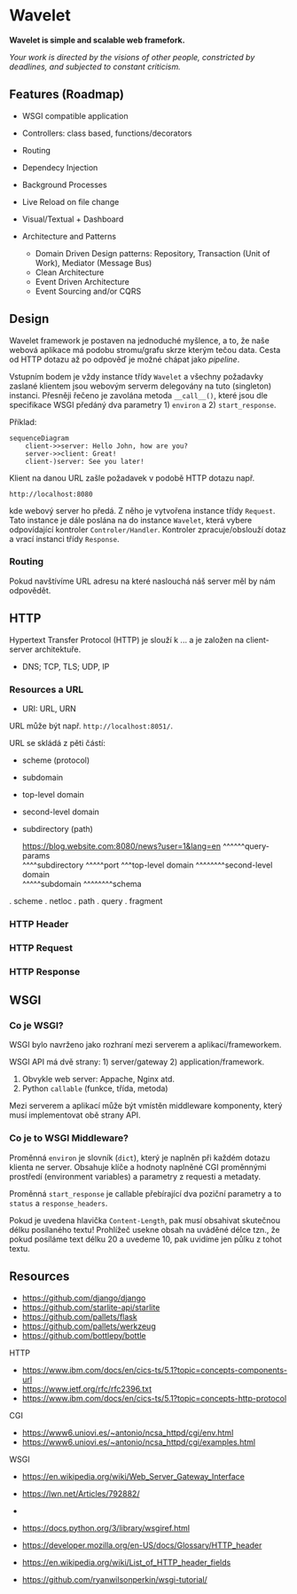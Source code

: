 # Wavelet

**Wavelet is simple and scalable web framefork.**

*Your work is directed by the visions of other people, constricted by deadlines, and subjected to constant criticism.*

## Features (Roadmap)

- WSGI compatible application
- Controllers: class based, functions/decorators
- Routing
- Dependecy Injection
- Background Processes
- Live Reload on file change
- Visual/Textual + Dashboard

- Architecture and Patterns
  - Domain Driven Design patterns: Repository, Transaction (Unit of Work), Mediator (Message Bus)
  - Clean Architecture
  - Event Driven Architecture
  - Event Sourcing and/or CQRS


## Design

Wavelet framework je postaven na jednoduché myšlence, a to, že naše webová aplikace má podobu stromu/grafu skrze kterým tečou data. Cesta od HTTP dotazu až po odpověď je možné chápat jako *pipeline*. 

Vstupním bodem je vždy instance třídy `Wavelet` a všechny požadavky zaslané klientem jsou webovým serverm delegovány na tuto (singleton) instanci. Přesněji řečeno je zavolána metoda `__call__()`, které jsou dle specifikace WSGI předáný dva parametry 1) `environ` a 2) `start_response`. 

Příklad:

```mermaid
sequenceDiagram
    client->>server: Hello John, how are you?
    server->>client: Great!
    client-)server: See you later!
```

Klient na danou URL zašle požadavek v podobě HTTP dotazu např.  

    http://localhost:8080


kde  webový server ho předá. Z něho je vytvořena instance třídy `Request`. Tato instance je dále poslána na do instance `Wavelet`, která vybere odpovídající kontroler `Controler/Handler`. Kontroler zpracuje/obslouží dotaz
a vrací instanci třídy `Response`.

### Routing

Pokud navštívíme URL adresu na které naslouchá náš server měl by nám odpovědět.

## HTTP 

Hypertext Transfer Protocol (HTTP) je slouží k ... a je založen na client-server architektuře.

- DNS; TCP, TLS; UDP, IP

### Resources a URL

- URI: URL, URN

URL může být např. `http://localhost:8051/`.

URL se skládá z pěti částí: 
- scheme (protocol)
- subdomain
- top-level domain
- second-level domain
- subdirectory (path)

    https://blog.website.com:8080/news?user=1&lang=en
                                      ^^^^^^query-params       
                                 ^^^^subdirectory
                            ^^^^^port 
                         ^^^top-level domain
                 ^^^^^^^^second-level domain                 
            ^^^^^subdomain
    ^^^^^^^^schema  

. scheme
. netloc
. path
. query
. fragment


### HTTP Header

### HTTP Request

### HTTP Response

## WSGI

### Co je WSGI?

WSGI bylo navrženo jako rozhraní mezi serverem a aplikací/frameworkem.

WSGI API má dvě strany: 1) server/gateway 2) application/framework.

1) Obvykle web server: Appache, Nginx atd.
2) Python `callable` (funkce, třída, metoda)

Mezi serverem a aplikací může být vmístěn middleware komponenty, který musí implementovat obě strany API.

### Co je to WSGI Middleware?

Proměnná `environ` je slovník (`dict`), který je naplněn při každém dotazu klienta ne server.
Obsahuje klíče a hodnoty naplněné CGI proměnnými prostředí (environment variables) a parametry z requesti a metadaty.

Proměnná `start_response` je callable přebírající dva poziční parametry a to `status` a `response_headers`.




Pokud je uvedena hlavička `Content-Length`, pak musí obsahivat skutečnou délku posílaného textu! Prohlížeč usekne obsah na uváděné délce tzn., 
že pokud posíláme text délku 20 a uvedeme 10, pak uvidíme jen půlku z tohot textu.





## Resources

- https://github.com/django/django
- https://github.com/starlite-api/starlite
- https://github.com/pallets/flask
- https://github.com/pallets/werkzeug
- https://github.com/bottlepy/bottle

HTTP
- https://www.ibm.com/docs/en/cics-ts/5.1?topic=concepts-components-url
- https://www.ietf.org/rfc/rfc2396.txt
- https://www.ibm.com/docs/en/cics-ts/5.1?topic=concepts-http-protocol

CGI
- https://www6.uniovi.es/~antonio/ncsa_httpd/cgi/env.html
- https://www6.uniovi.es/~antonio/ncsa_httpd/cgi/examples.html

WSGI
- https://en.wikipedia.org/wiki/Web_Server_Gateway_Interface
- https://lwn.net/Articles/792882/
- 
- https://docs.python.org/3/library/wsgiref.html

- https://developer.mozilla.org/en-US/docs/Glossary/HTTP_header

- https://en.wikipedia.org/wiki/List_of_HTTP_header_fields

- https://github.com/ryanwilsonperkin/wsgi-tutorial/